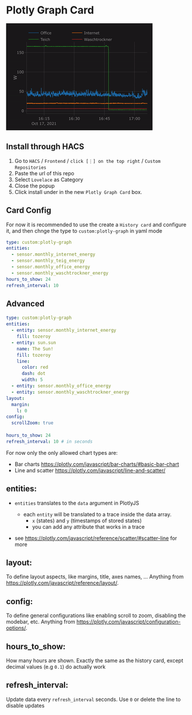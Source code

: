 # Plotly Graph Card

![](demo.gif)

## Install through HACS

1. Go to `HACS` / `Frontend` / `click [⋮] on the top right` / `Custom Repositories`
2. Paste the url of this repo
3. Select `Lovelace` as Category
4. Close the popup
5. Click install under in the new `Plotly Graph Card` box.

## Card Config

For now it is recommended to use the create a `History card` and configure it, and then chnge the type to `custom:plotly-graph` in yaml mode

```yaml
type: custom:plotly-graph
entities:
  - sensor.monthly_internet_energy
  - sensor.monthly_teig_energy
  - sensor.monthly_office_energy
  - sensor.monthly_waschtrockner_energy
hours_to_show: 24
refresh_interval: 10
```

## Advanced

```yaml
type: custom:plotly-graph
entities:
  - entity: sensor.monthly_internet_energy
    fill: tozeroy
  - entity: sun.sun
    name: The Sun!
    fill: tozeroy
    line:
      color: red
      dash: dot
      width: 5
  - entity: sensor.monthly_office_energy
  - entity: sensor.monthly_waschtrockner_energy
layout:
  margin:
    l: 0
config:
  scrollZoom: true

hours_to_show: 24
refresh_interval: 10 # in seconds
```

For now only the only allowed chart types are:

- Bar charts https://plotly.com/javascript/bar-charts/#basic-bar-chart
- Line and scatter https://plotly.com/javascript/line-and-scatter/

## entities:

- `entities` translates to the `data` argument in PlotlyJS

  - each `entity` will be translated to a trace inside the data array.
    - `x` (states) and `y` (timestamps of stored states)
    - you can add any attribute that works in a trace

- see https://plotly.com/javascript/reference/scatter/#scatter-line for more

## layout:

To define layout aspects, like margins, title, axes names, ...
Anything from https://plotly.com/javascript/reference/layout/.

## config:

To define general configurations like enabling scroll to zoom, disabling the modebar, etc.
Anything from https://plotly.com/javascript/configuration-options/.

## hours_to_show:

How many hours are shown.
Exactly the same as the history card, except decimal values (e.g `0.1`) do actually work

## refresh_interval:

Update data every `refresh_interval` seconds. Use `0` or delete the line to disable updates
